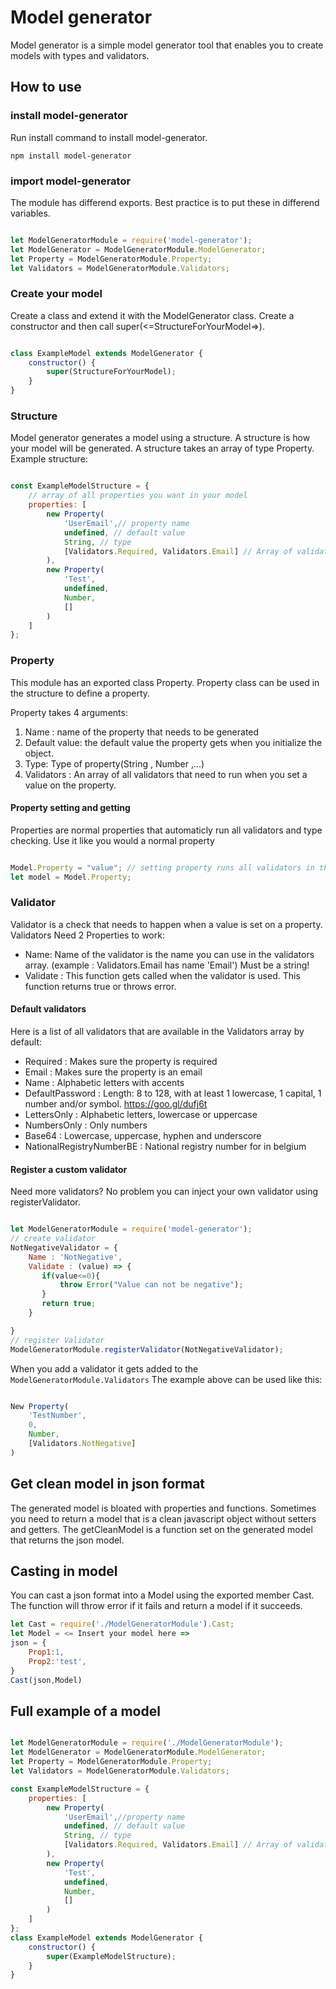 # Model generator
 Model generator is a simple model generator tool that enables you to create models with types and validators.
## How to use
### install model-generator
Run install command to install model-generator.

``` npm install model-generator ```
### import model-generator

The module has differend exports. Best practice is to put these in differend variables.


``` javascript

let ModelGeneratorModule = require('model-generator');
let ModelGenerator = ModelGeneratorModule.ModelGenerator;
let Property = ModelGeneratorModule.Property;
let Validators = ModelGeneratorModule.Validators;
```
### Create your model
Create a class and extend it with the ModelGenerator class. Create a constructor and then call super(<=StructureForYourModel=>).
``` javascript

class ExampleModel extends ModelGenerator {
    constructor() {
        super(StructureForYourModel);
    }
}
```
### Structure
 Model generator generates a model using a structure. A structure is how your model will be generated.
 A structure takes an array of type Property.
 Example structure:
``` javascript

const ExampleModelStructure = {
    // array of all properties you want in your model
    properties: [
        new Property(
            'UserEmail',// property name
            undefined, // default value
            String, // type
            [Validators.Required, Validators.Email] // Array of validators
        ),
        new Property(
            'Test',
            undefined,
            Number,
            []
        )
    ]
};
``` 

### Property
This module has an exported class Property.
Property class can be used in the structure to define a property.

Property takes 4 arguments:
1. Name : name of the property that needs to be generated
2. Default value: the default value the property gets when you initialize the object.
3. Type: Type of property(String , Number ,...)
4. Validators : An array of all validators that need to run when you set a value on the property.
#### Property setting and getting
Properties are normal properties that automaticly run all validators and type checking. Use it like you would a normal property

``` javascript

Model.Property = "value"; // setting property runs all validators in the background
let model = Model.Property;

```
### Validator

Validator is a check that needs to happen when a value is set on a property. Validators Need 2 Properties to work:
* Name: Name of the validator is the name you can use in the validators array. (example : Validators.Email has name 'Email') Must be a string!
* Validate : This function gets called when the validator is used. This function returns true or throws error.
#### Default validators
Here is a list of all validators that are available in the Validators array by default:
* Required : Makes sure the property is required
* Email : Makes sure the property is an email
* Name : Alphabetic letters with accents
* DefaultPassword : Length: 8 to 128, with at least 1 lowercase, 1 capital, 1 number and/or symbol. https://goo.gl/dufj6t
* LettersOnly : Alphabetic letters, lowercase or uppercase
* NumbersOnly : Only numbers
* Base64 : Lowercase, uppercase, hyphen and underscore
* NationalRegistryNumberBE : National registry number for in belgium
#### Register a custom validator
Need more validators? No problem you can inject your own validator using registerValidator.

``` javascript

let ModelGeneratorModule = require('model-generator');
// create validator
NotNegativeValidator = {
    Name : 'NotNegative',
    Validate : (value) => {
       if(value<=0){
           throw Error("Value can not be negative");
       }
       return true;
    }

}
// register Validator
ModelGeneratorModule.registerValidator(NotNegativeValidator);

```
When you add a validator it gets added to the ```ModelGeneratorModule.Validators```
The example above can be used like this:
``` javascript

New Property(
    'TestNumber',
    0,
    Number,
    [Validators.NotNegative]
)
```
## Get clean model in json format

The generated model is bloated with properties and functions. Sometimes you need to return a model that is a clean javascript object without setters and getters. The getCleanModel is a function set on the generated model that returns the json model.

## Casting in model
You can cast a json format into a Model using the exported member Cast.
The function will throw error if it fails and return a model if it succeeds.

``` javascript
let Cast = require('./ModelGeneratorModule').Cast;
let Model = <= Insert your model here =>
json = {
    Prop1:1,
    Prop2:'test',
}
Cast(json,Model)
```



## Full example of a model
``` javascript

let ModelGeneratorModule = require('./ModelGeneratorModule');
let ModelGenerator = ModelGeneratorModule.ModelGenerator;
let Property = ModelGeneratorModule.Property;
let Validators = ModelGeneratorModule.Validators;

const ExampleModelStructure = {
    properties: [
        new Property(
            'UserEmail',//property name
            undefined, // default value
            String, // type
            [Validators.Required, Validators.Email] // Array of validators
        ),
        new Property(
            'Test',
            undefined,
            Number,
            []
        )
    ]
};
class ExampleModel extends ModelGenerator {
    constructor() {
        super(ExampleModelStructure);
    }
}
```
